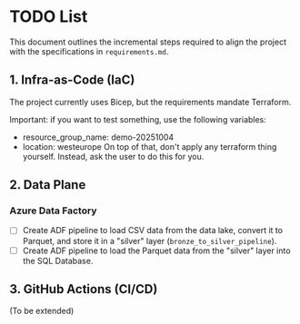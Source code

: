 # TODO List

This document outlines the incremental steps required to align the project with the specifications in `requirements.md`.

## 1. Infra-as-Code (IaC)

The project currently uses Bicep, but the requirements mandate Terraform.

Important: if you want to test something, use the following variables:
* resource_group_name: demo-20251004
* location: westeurope
On top of that, don't apply any terraform thing yourself. Instead, ask the user to do this for you.

## 2. Data Plane

### Azure Data Factory
- [ ] Create ADF pipeline to load CSV data from the data lake, convert it to Parquet, and store it in a "silver" layer (`bronze_to_silver_pipeline`).
- [ ] Create ADF pipeline to load the Parquet data from the "silver" layer into the SQL Database.

## 3. GitHub Actions (CI/CD)

(To be extended)